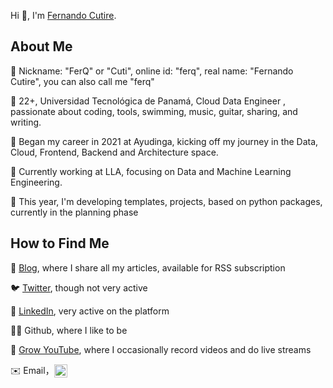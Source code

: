Hi 👋, I'm [Fernando Cutire](https://fernandocutire.com/).

## About Me

📛 Nickname: "FerQ" or "Cuti", online id: "ferq", real name: "Fernando Cutire", you can also call me "ferq"

🤲 22+, Universidad Tecnológica de Panamá, Cloud Data Engineer , passionate about coding, tools, swimming, music, guitar, sharing, and writing.

💼 Began my career in 2021 at Ayudinga, kicking off my journey in the Data, Cloud, Frontend, Backend and Architecture space. 

🚀 Currently working at LLA, focusing on Data and Machine Learning Engineering. 

🦀 This year, I'm developing templates, projects, based on python packages, currently in the planning phase

## How to Find Me
📡 [Blog](https://fernandocutire.com/), where I share all my articles, available for RSS subscription

🐦 [Twitter](https://twitter.com/fernandocutire), though not very active

🐜 [LinkedIn](https://www.linkedin.com/in/fernandocutire/), very active on the platform

👨‍💻 Github, where I like to be

🎥 [Grow YouTube](https://www.youtube.com/@IniciativaGrow), where I occasionally record videos and do live streams

✉️ Email，<img src="https://services.nexodyne.com/email/customicon/3Dls2Ro2RbuxTPH7T0l3WAKjVo54DlZlCQ%3D%3D/FS4QRw0%3D/000000/ffffff/000000/2/image.png" style="height:21px;display:inline-block;vertical-align:middle;" />

<!--
TODO

🖥️ Open-source enthusiast, I am the author/contributor of [list some tools, libraries, or projects you've created or contributed to]
📅 Your newsletter or periodic publication, updated every [update frequency], with over [number] issues
💬 Telegram Channel, for spontaneous thoughts and informal talks
✍️ Your social media or publication, for occasional advertising or announcements

-->

